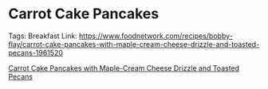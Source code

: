 # Carrot Cake Pancakes

Tags: Breakfast
Link: https://www.foodnetwork.com/recipes/bobby-flay/carrot-cake-pancakes-with-maple-cream-cheese-drizzle-and-toasted-pecans-1961520

[Carrot Cake Pancakes with Maple-Cream Cheese Drizzle and Toasted Pecans](https://www.foodnetwork.com/recipes/bobby-flay/carrot-cake-pancakes-with-maple-cream-cheese-drizzle-and-toasted-pecans-1961520)